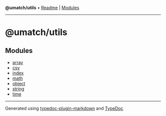 **@umatch/utils** • [Readme](index.md) \| [Modules](modules.md)

***

# @umatch/utils

## Modules

- [array](array/index.md)
- [csv](csv/index.md)
- [index](index/index.md)
- [math](math/index.md)
- [object](object/index.md)
- [string](string/index.md)
- [time](time/index.md)

***

Generated using [typedoc-plugin-markdown](https://www.npmjs.com/package/typedoc-plugin-markdown) and [TypeDoc](https://typedoc.org/)
